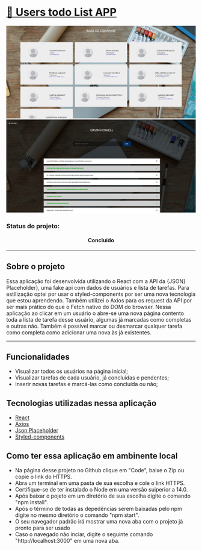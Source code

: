 # <a href="https://harmonious-cendol-c8e926.netlify.app/">🔗 Users todo List APP</a>

<img src="./src/assets/images/Screenshot-1.png">

<img src="./src/assets/images/Screenshot-2.png">

### Status do projeto: 
<h4 align="center"> Concluído </h4>

---

## Sobre o projeto  
<p>
 Essa aplicação foi desenvolvida utilizando o React com a API da {JSON} Placeholder}, uma fake api com dados de usuários e lista de tarefas.
 Para estilização optei por usar o styled-components por ser uma nova tecnologia que estou aprendendo. Também utilizei o Axios para os request da API por ser mais prático do que o Fetch nativo do DOM do browser.
 Nessa aplicação ao clicar em um usuário o abre-se uma nova página contento toda a lista de tarefa desse usuário, algumas já marcadas
 como completas e outras não. Também é possível marcar ou desmarcar qualquer tarefa como completa como adicionar uma nova às já existentes.  
</p>

---

## Funcionalidades
- Visualizar todos os usuários na página inicial;
- Visualizar tarefas de cada usuário, já concluídas e pendentes;
- Inserir novas tarefas e marcá-las como concluída ou não; 

 ## Tecnologias utilizadas nessa aplicação

- <a href="https://pt-br.reactjs.org/"> React </a> 
- <a href="https://axios-http.com/ptbr/docs/intro"> Axios </a>
- <a href="https://jsonplaceholder.typicode.com"> Json Placeholder </a> 
- <a href="https://styled-components.com/"> Styled-components</a>


 ## Como ter essa aplicação em ambinente local
 - Na página desse projeto no Github clique em "Code", baixe o Zip ou copie o link  do HTTPS. 
 - Abra um terminal em uma pasta de sua escolha e cole o link HTTPS. 
 - Certifique-se de ter instalado o Node em uma versão suiperior a 14.0. 
 - Após baixar o pojeto em um diretório de sua escolha digite o comando "npm install". 
 - Após o término de todas as depedências serem baixadas pelo npm digite no mesmo diretório o comando "npm start". 
 - O seu navegador padrão irá mostrar uma nova aba com o projeto já pronto para ser usado 
 - Caso o navegado não inciar, digite o seguinte comando "http://localhost:3000" em uma nova aba. 
